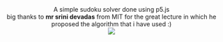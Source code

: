 

<center>
A simple sudoku solver done using p5.js <br/>
  big thanks to  <b>mr srini devadas</b> from MIT for the great lecture in which he proposed the algorithm that i have used  :) <br/>

<img src = "https://i.ibb.co/D8Mjz2X/Screenshot-from-2019-06-17-09-00-30.png" >
<br/>

</center>
